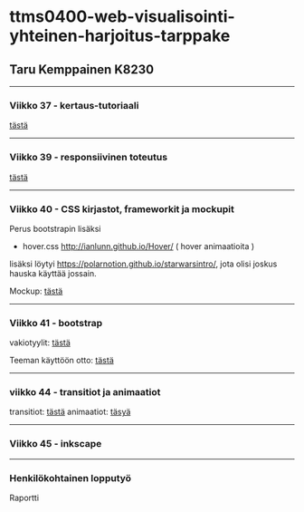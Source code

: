 # ttms0400-web-visualisointi-yhteinen-harjoitus-tarppake

## Taru Kemppainen K8230
-----------------------------
### Viikko 37 - kertaus-tutoriaali
[tästä](https://github.com/JAMK-IT-STUDENT/ttms0400-web-visualisointi-yhteinen-harjoitus-tarppake/tree/master/w37)

-----------------------------
### Viikko 39 - responsiivinen toteutus
[tästä](https://github.com/JAMK-IT-STUDENT/ttms0400-web-visualisointi-yhteinen-harjoitus-tarppake/tree/master/w39)

-----------------------------
### Viikko 40 - CSS kirjastot, frameworkit ja mockupit

Perus bootstrapin lisäksi
- hover.css http://ianlunn.github.io/Hover/ ( hover animaatioita )

lisäksi löytyi https://polarnotion.github.io/starwarsintro/, jota olisi joskus hauska käyttää jossain.

Mockup: [tästä]()

------------------------------
### Viikko 41 - bootstrap

vakiotyylit:
[tästä](https://github.com/JAMK-IT-STUDENT/ttms0400-web-visualisointi-yhteinen-harjoitus-tarppake/tree/master/w41/bs-vakio-teemat)

Teeman käyttöön otto: [tästä](https://github.com/JAMK-IT-STUDENT/ttms0400-web-visualisointi-yhteinen-harjoitus-tarppake/blob/master/w41/bs-teema/startbootstrap-small-business-gh-pages/index.html)

-----------------------------
### viikko 44 - transitiot ja animaatiot

transitiot:
[tästä](https://github.com/JAMK-IT-STUDENT/ttms0400-web-visualisointi-yhteinen-harjoitus-tarppake/blob/master/w44/transition.html)
animaatiot:
[täsyä](https://github.com/JAMK-IT-STUDENT/ttms0400-web-visualisointi-yhteinen-harjoitus-tarppake/blob/master/w44/animation.html)

-------------------------------
### Viikko 45 - inkscape


-------------------------------
###  Henkilökohtainen lopputyö



Raportti
